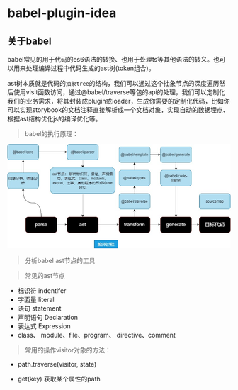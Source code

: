 # babel-plugin-idea

## 关于babel 

babel常见的用于代码的es6语法的转换、也用于处理ts等其他语法的转义。也可以用来处理编译过程中代码生成的ast树(token组合)。

ast树本质就是代码的`抽象tree`的结构，我们可以通过这个抽象节点的深度遍历然后使用visit函数访问，通过@babel/traverse等包的api的处理，我们可以定制化我们的业务需求，将其封装成plugin或loader，生成你需要的定制化代码，比如你可以实现storybook的文档注释直接解析成一个文档对象，实现自动的数据埋点、根据ast结构优化js的编译优化等。

> babel的执行原理：

![](babel.jpg)

> 分析babel ast节点的工具

[](https://astexplorer.net/#/gist/7267e806bfec60b48b9d39d039f29313/c343ad5a76a8dd78c22d39ce89f4d0733c2b17e4)

> 常见的ast节点
  - 标识符 indentifer
  - 字面量 literal
  - 语句 statement
  - 声明语句 Declaration
  - 表达式 Expression
  - class、 module、file、program、 directive、comment
  
> 常用的操作visitor对象的方法：

  - path.traverse(visitor, state)

  - get(key)  获取某个属性的path

